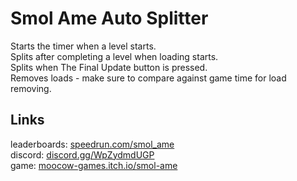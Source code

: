 # Smol Ame Auto Splitter
Starts the timer when a level starts.  
Splits after completing a level when loading starts.   
Splits when The Final Update button is pressed.  
Removes loads - make sure to compare against game time for load removing.

## Links
leaderboards: [speedrun.com/smol_ame](https://www.speedrun.com/smol_ame)  
discord: [discord.gg/WpZydmdUGP](https://discord.gg/WpZydmdUGP)  
game: [moocow-games.itch.io/smol-ame](https://moocow-games.itch.io/smol-ame)  
